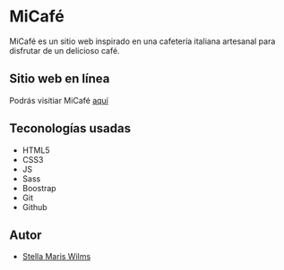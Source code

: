 # MiCafé

MiCafé es un sitio web inspirado en una cafetería italiana artesanal para disfrutar de un delicioso café.

## Sitio web en línea

Podrás visitiar MiCafé [aquí](https://cafeteriamicafe.netlify.app/)

## Teconologías usadas

+ HTML5
+ CSS3
+ JS
+ Sass
+ Boostrap
+ Git
+ Github

## Autor

- [Stella Maris Wilms](https://github.com/smwilms)
